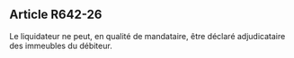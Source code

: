 Article R642-26
----
Le liquidateur ne peut, en qualité de mandataire, être déclaré adjudicataire des
immeubles du débiteur.

